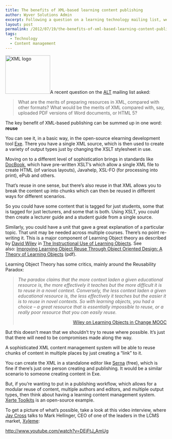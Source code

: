 ```yaml
---
title: The benefits of XML-based learning content publishing
author: Wyver Solutions Admin
excerpt: Following a question on a learning technology mailing list, we discuss the merits of preparing resources in XML compared to other formats (eg. PDF or HTML5).
layout: post
permalink: /2012/07/19/the-benefits-of-xml-based-learning-content-publishing/
tags:
  - Technology
  - Content management
---
```

<img class="alignright size-full wp-image-397" title="xml_logo" src="http://www.wyversolutions.co.uk/cms/wp-content/uploads/2012/07/xml_logo.gif" alt="XML logo" width="140" height="120" />A recent question on the <a href="http://www.alt.ac.uk/" target="_blank">ALT</a> mailing list asked:

> What are the merits of preparing resources in XML, compared with other formats? What would be the merits of XML compared with, say, uploaded PDF versions of Word documents, or HTML 5?

The key benefit of XML-based publishing can be summed up in one word: **reuse**

You can see it, in a basic way, in the open-source elearning development tool <a href="http://exelearning.org/wiki" target="_blank">Exe</a>. There you have a single XML source, which is then used to create a variety of output types just by changing the XSLT stylesheet in use.

Moving on to a different level of sophistication brings in standards like <a href="http://www.docbook.org/" target="_blank">DocBook</a>, which have pre-written XSLT&#8217;s which allow a single XML file to create HTML (of various layouts), Javahelp, XSL-FO (for processing into print), ePub and others.

That&#8217;s reuse in one sense, but there&#8217;s also reuse in that XML allows you to break the content up into chunks which can then be reused in different ways for different scenarios.

So you could have some content that is tagged for just students, some that is tagged for just lecturers, and some that is both. Using XSLT, you could then create a lecturer guide and a student guide from a single source.

Similarly, you could have a unit that gave a great explanation of a particular topic. That unit may be needed across multiple courses. There&#8217;s no point re-writing it. This is a major component of Learning Object theory as described by <a href="http://davidwiley.org/" target="_blank">David Wiley</a> in <a href="http://www.reusability.org/read/" target="_blank">The Instructional Use of Learning Objects</a>. See also: <a href="http://www.jot.fm/issues/issue_2010_11/article3.pdf" target="_blank">Improving Learning Object Reuse Through Object Oriented Design: A Theory of Learning Objects</a> (pdf).

Learning Object Theory has some critics, mainly around the Reusability Paradox:

> *The paradox claims that the more context laden a given educational resource is, the more effectively it teaches but the more difficult it is to reuse in a novel context. Conversely, the less context laden a given educational resource is, the less effectively it teaches but the easier it is to reuse in novel contexts. So with learning objects, you had a choice &#8211; a great resource that is essentially impossible to reuse, or a really poor resource that you can easily reuse.*
>
> <p style="text-align: right;">
>   <a href="http://change.mooc.ca/post/237" target="_blank">Wiley on Learning Objects in Change MOOC</a>
> </p>

<p style="text-align: left;">
  But this doesn&#8217;t mean that we shouldn&#8217;t try to reuse where possible. It&#8217;s just that there will need to be compromises made along the way.
</p>

<p style="text-align: left;">
  A sophisticated XML content management system will be able to reuse chunks of content in multiple places by just creating a &#8220;link&#8221; to it.
</p>

You can create the XML in a standalone editor like <a href="http://www.syntext.com/products/serna-free/" target="_blank">Serna</a> (free), which is fine if there&#8217;s just one person creating and publishing. It would be a similar scenario to someone creating content in Exe.

But, if you&#8217;re wanting to put in a publishing workflow, which allows for a modular reuse of content, multiple authors and editors, and multiple output types, then think about having a learning content management system. <a href="http://www.nottingham.ac.uk/xerte/toolkits.htm" target="_blank">Xerte Toolkits</a> is an open-source example.

To get a picture of what&#8217;s possible, take a look at this video interview, where <a href="http://jaycross.com/" target="_blank">Jay Cross</a> talks to Mark Hellinger, CEO of one of the leaders in the LCMS market, <a href="http://www.xyleme.com/" target="_blank">Xyleme</a>:

http://www.youtube.com/watch?v=DEjFtJ_AmUg
